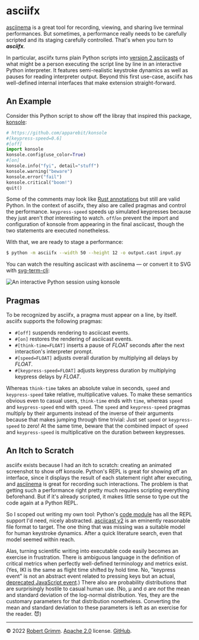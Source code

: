 # asciifx

[asciinema](https://asciinema.org) is a great tool for recording, viewing, and
sharing live terminal performances. But sometimes, a performance really needs to
be carefully scripted and its staging carefully controlled. That's when you turn
to ***asciifx***.

In particular, asciifx turns plain Python scripts into [version 2
asciicasts](https://github.com/asciinema/asciinema/blob/develop/doc/asciicast-v2.md)
of what might be a person executing the script line by line in an interactive
Python interpreter. It features semi-realistic keystroke dynamics as well as
pauses for reading interpreter output. Beyond this first use-case, asciifx has
well-defined internal interfaces that make extension straight-forward.


## An Example

Consider this Python script to show off the libray that inspired this package,
[konsole](https://github.com/apparebit/konsole):

```python
# https://github.com/apparebit/konsole
#[keypress-speed=0.6]
#[off]
import konsole
konsole.config(use_color=True)
#[on]
konsole.info("fyi", detail="stuff")
konsole.warning("beware")
konsole.error("fail")
konsole.critical("boom!")
quit()
```

Some of the comments may look like [Rust
annotations](https://doc.rust-lang.org/rust-by-example/attribute.html) but still
are valid Python. In the context of asciifx, they also are called pragmas and
control the performance. `keypress-speed` speeds up simulated keypresses because
they just aren't *that* interesting to watch. `off`/`on` prevent the import and
configuration of konsole from appearing in the final asciicast, though the two
statements are executed nonetheless.

With that, we are ready to stage a performance:

```sh
$ python -m asciifx --width 50 --height 12 -o output.cast input.py
```

You can watch the resulting asciicast with asciinema — or convert it to SVG with
[svg-term-cli](https://github.com/marionebl/svg-term-cli):

![An interactive Python session using
konsole](https://raw.githubusercontent.com/apparebit/asciifx/boss/example/asciifx.svg)


## Pragmas

To be recognized by asciifx, a pragma must appear on a line, by itself. asciifx
supports the following pragmas:

  * `#[off]` suspends rendering to asciicast events.
  * `#[on]` restores the rendering of asciicast events.
  * `#[think-time=FLOAT]` inserts a pause of *FLOAT* seconds after the next
    interaction's interpreter prompt.
  * `#[speed=FLOAT]` adjusts overall duration by multiplying all delays by *FLOAT*.
  * `#[keypress-speed=FLOAT]` adjusts keypress duration by multiplying keypress delays
    by *FLOAT*.

Whereas `think-time` takes an absolute value in seconds, `speed` and
`keypress-speed` take relative, multiplicative values. To make these semantics
obvious even to casual users, `think-time` ends with `time`, whereas `speed` and
`keypress-speed` end with `speed`. The `speed` and `keypress-speed` pragmas
multiply by their arguments instead of the inverse of their arguments because
that makes jumping through time trivial: Just set `speed` or `keypress-speed` to
zero! At the same time, beware that the combined impact of `speed` and
`keypress-speed` is multiplicative on the duration between keypresses.


## An Itch to Scratch

asciifx exists because I had an itch to scratch: creating an animated screenshot
to show off konsole. Python's REPL is great for showing off an interface, since
it displays the result of each statement right after executing, and
[asciinema](https://github.com/asciinema/asciinema) is great for recording such
interactions. The problem is that getting such a performance right pretty much
requires scripting everything beforehand. But if it's already scripted, it makes
little sense to type out the code again at a Python REPL.

So I scoped out writing my own tool: Python's [code
module](https://docs.python.org/3/library/code.html) has all the REPL support
I'd need, nicely abstracted. [asciicast
v2](https://github.com/asciinema/asciinema/blob/develop/doc/asciicast-v2.md) is
an eminently reasonable file format to target. The one thing that was missing
was a suitable model for human keystroke dynamics. After a quick literature
search, even that model seemed within reach.

Alas, turning scientific writing into executable code easily becomes an exercise
in frustration. There is ambiguous language in the definition of critical
metrics when perfectly well-defined terminology and metrics exist. (Yes, IKI is
the same as flight time shifted by hold time. No, "keypress event" is not an
abstract event related to pressing keys but an actual, [deprecated JavaScript
event](https://developer.mozilla.org/en-US/docs/Web/API/Document/keypress_event).)
There also are probability distributions that are surprisingly hostile to casual
human use. (No, μ and σ are *not* the mean and standard deviation of the
log-normal distribution. Yes, they are the customary parameters for that
distribution nonetheless. Converting the mean and standard deviation to these
parameters is left as an exercise for the reader. 😈)

---

© 2022 [Robert Grimm](https://apparebit.com).
[Apache 2.0](https://www.apache.org/licenses/LICENSE-2.0) license.
[GitHub](https://github.com/apparebit/asciifx).
